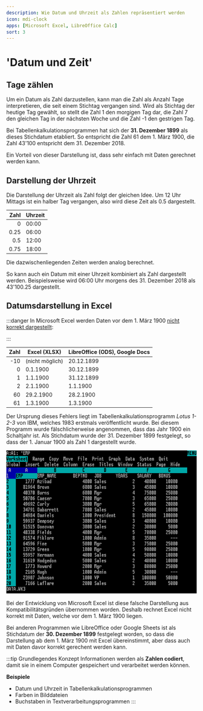 ```yaml
---
description: Wie Datum und Uhrzeit als Zahlen repräsentiert werden
icon: mdi-clock
apps: [Microsoft Excel, LibreOffice Calc]
sort: 3
---
```


# 'Datum und Zeit'



## Tage zählen

Um ein Datum als Zahl darzustellen, kann man die Zahl als Anzahl Tage interpretieren, die seit einem Stichtag vergangen sind. Wird als Stichtag der heutige Tag gewählt, so stellt die Zahl 1 den morgigen Tag dar, die Zahl 7 den gleichen Tag in der nächsten Woche und die Zahl -1 den gestrigen Tag.

Bei Tabellenkalkulationsprogrammen hat sich der **31. Dezember 1899** als dieses Stichdatum etabliert. So entspricht die Zahl 61 dem 1. März 1900, die Zahl 43'100 entspricht dem 31. Dezember 2018.

Ein Vorteil von dieser Darstellung ist, dass sehr einfach mit Daten gerechnet werden kann.

## Darstellung der Uhrzeit

Die Darstellung der Uhrzeit als Zahl folgt der gleichen Idee. Um 12 Uhr Mittags ist ein halber Tag vergangen, also wird diese Zeit als 0.5 dargestellt.

| Zahl | Uhrzeit |
| ---: | ------- |
|    0 | 00:00   |
| 0.25 | 06:00   |
|  0.5 | 12:00   |
| 0.75 | 18:00   |

Die dazwischenliegenden Zeiten werden analog berechnet.

So kann auch ein Datum mit einer Uhrzeit kombiniert als Zahl dargestellt werden. Beispielsweise wird 06:00 Uhr morgens des 31. Dezember 2018 als 43'100.25 dargestellt.

## Datumsdarstellung in Excel

:::danger
In Microsoft Excel werden Daten vor dem 1. März 1900 [nicht korrekt dargestellt](https://support.microsoft.com/de-ch/help/214326/excel-incorrectly-assumes-that-the-year-1900-is-a-leap-year):

:::

| Zahl | Excel (XLSX)    | LibreOffice (ODS), Google Docs |
| ---: | --------------- | ------------------------------ |
|  -10 | (nicht möglich) | 20.12.1899                     |
|    0 | 0.1.1900        | 30.12.1899                     |
|    1 | 1.1.1900        | 31.12.1899                     |
|    2 | 2.1.1900        | 1.1.1900                       |
|   60 | 29.2.1900       | 28.2.1900                      |
|   61 | 1.3.1900        | 1.3.1900                       |

Der Ursprung dieses Fehlers liegt im Tabellenkalkulationsprogramm *Lotus 1-2-3* von IBM, welches 1983 erstmals veröffentlicht wurde. Bei diesem Programm wurde fälschlicherweise angenommen, dass das Jahr 1900 ein Schaltjahr ist. Als Stichdatum wurde der 31. Dezember 1899 festgelegt, so dass der 1. Januar 1900 als Zahl 1 dargestellt wurde.

![](./images/lotus-123-3.png "Lotus 1-2-3 Version 3.0")

Bei der Entwicklung von Microsoft Excel ist diese falsche Darstellung aus Kompatibilitätsgründen übernommen worden. Deshalb rechnet Excel nicht korrekt mit Daten, welche vor dem 1. März 1900 liegen.

Bei anderen Programmen wie LibreOffice oder Google Sheets ist als Stichdatum der **30. Dezember 1899** festgelegt worden, so dass die Darstellung ab dem 1. März 1900 mit Excel übereinstimmt, aber dass auch mit Daten davor korrekt gerechent werden kann.


:::tip Grundlegendes Konzept
Informationen werden als **Zahlen codiert**, damit sie in einem Computer gespeichert und verarbeitet werden können.

**Beispiele**

 - Datum und Uhrzeit in Tabellenkalkulationsprogrammen
- Farben in Bilddateien
- Buchstaben in Textverarbeitungsprogrammen
:::
